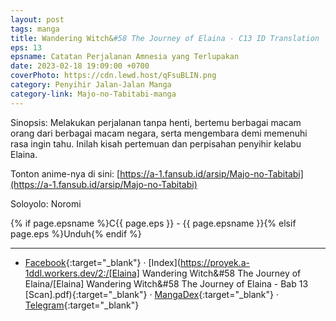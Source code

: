 ```yaml
---
layout: post
tags: manga
title: Wandering Witch&#58 The Journey of Elaina - C13 ID Translation
eps: 13
epsname: Catatan Perjalanan Amnesia yang Terlupakan
date: 2023-02-18 19:09:00 +0700
coverPhoto: https://cdn.lewd.host/qFsuBLIN.png
category: Penyihir Jalan-Jalan Manga
category-link: Majo-no-Tabitabi-manga
---
```


Sinopsis: Melakukan perjalanan tanpa henti, bertemu berbagai macam orang dari berbagai macam negara, serta mengembara demi memenuhi rasa ingin tahu. Inilah kisah pertemuan dan perpisahan penyihir kelabu Elaina.

Tonton anime-nya di sini: [https://a-1.fansub.id/arsip/Majo-no-Tabitabi](https://a-1.fansub.id/arsip/Majo-no-Tabitabi)

Soloyolo: Noromi

{% if page.epsname %}C{{ page.eps }} - {{ page.epsname }}{% elsif page.eps %}Unduh{% endif %}

---
- [Facebook](https://www.facebook.com/a1fansub/posts/pfbid0ZnT8c5UARLLt6ccUKmDBtsV3urt1Hf9pqRvpbNs8HBQu9NiYW8rArXFabDQDP1Rvl){:target="_blank"} &middot; [Index](https://proyek.a-1ddl.workers.dev/2:/[Elaina] Wandering Witch&#58 The Journey of Elaina/[Elaina] Wandering Witch&#58 The Journey of Elaina - Bab 13 [Scan].pdf){:target="_blank"} &middot; [MangaDex](https://mangadex.org/chapter/d854d5e2-75b4-413b-8439-a22109b248d2){:target="_blank"} &middot; [Telegram](https://t.me/a1fansubweeklies/232){:target="_blank"}